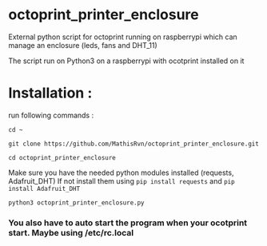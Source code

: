 # octoprint_printer_enclosure
External python script for octoprint running on raspberrypi which can manage an enclosure (leds, fans and DHT_11)

The script run on Python3 on a raspberrypi with ocotprint installed on it

# Installation :
run following commands :

`cd ~`

`git clone https://github.com/MathisRvn/octoprint_printer_enclosure.git`

`cd octoprint_printer_enclosure`

Make sure you have the needed python modules installed (requests, Adafruit_DHT)
If not install them using
`pip install requests` and `pip install Adafruit_DHT`

`python3 octoprint_printer_enclosure.py`

### You also have to auto start the program when your ocotprint start. Maybe using /etc/rc.local
